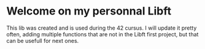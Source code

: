 # Welcome on my personnal Libft

This lib was created and is used during the 42 cursus. I will update it pretty often, adding multiple functions that are not in the Libft first project, but that can be usefull for next ones.

<!-- ! Printf : ft_put* (int return - len printed + putstr NULL) -->

<!-- TODO: ft_sortarray, ft_getarraylen, ft_revarray -->
<!-- TODO: ft_math (pow, sqrt, fact, fibo, isprime, findnextprime) -->
<!-- TODO: ft_is, ft_lst, ft_mem, ft_put, ft_str optimization -->
